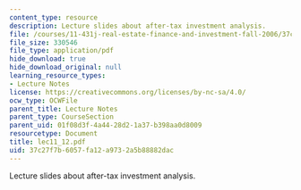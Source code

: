 ```yaml
---
content_type: resource
description: Lecture slides about after-tax investment analysis.
file: /courses/11-431j-real-estate-finance-and-investment-fall-2006/37c27f7b6057fa12a9732a5b88882dac_lec11_12.pdf
file_size: 330546
file_type: application/pdf
hide_download: true
hide_download_original: null
learning_resource_types:
- Lecture Notes
license: https://creativecommons.org/licenses/by-nc-sa/4.0/
ocw_type: OCWFile
parent_title: Lecture Notes
parent_type: CourseSection
parent_uid: 01f08d3f-4a44-28d2-1a37-b398aa0d8009
resourcetype: Document
title: lec11_12.pdf
uid: 37c27f7b-6057-fa12-a973-2a5b88882dac
---
```

Lecture slides about after-tax investment analysis.